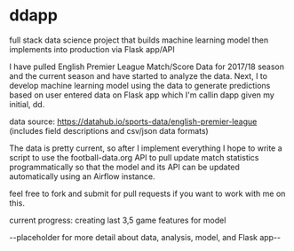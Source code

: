# ddapp
full stack data science project that builds machine learning model then implements into production
via Flask app/API

I have pulled English Premier League Match/Score Data for 2017/18 season and the current season
and have started to analyze the data.  Next, I to develop machine learning model using the data 
to generate predictions based on user entered data on Flask app which I'm callin dapp given 
my initial, dd. 

data source: https://datahub.io/sports-data/english-premier-league 
(includes field descriptions and csv/json data formats)

The data is pretty current, so after I implement everything I hope to write a script to 
use the football-data.org API to pull update match statistics programmatically so that 
the model and its API can be updated automatically using an Airflow instance.

feel free to fork and submit for pull requests if you want to work with me 
on this.

current progress: creating last 3,5 game features for model

--placeholder for more detail about data, analysis, model, and Flask app--
